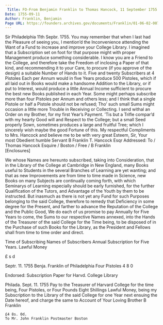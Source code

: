 ```yaml
---
 Title: FO-From Benjamin Franklin to Thomas Hancock, 11 September 1755
Date: 1755-09-11
Author: Franklin, Benjamin
Page URL: https://founders.archives.gov/documents/Franklin/01-06-02-0079
---
```


Sir
Philadelphia 11th Sepbr. 1755.
You may remember that when I last had the Pleasure of seeing you, I mention’d the Inconvenience attending the Want of a Fund to increase and improve your College Library.
I imagined that a Subscription set on foot for that purpose might with proper Management produce something considerable. I know you are a Friend to the College, and therefore take the Freedom of inclosing a Paper of that kind, and recommending it to your Care, to procure (if you approve of the design) a suitable Number of Hands to it. Five and twenty Subscribers at 4 Pistoles Each per Annum would in five Years produce 500 Pistoles, which if all laid out in Books would make a handsome Addition to the Library, or if put to Interest, would produce a little Annual Income sufficient to procure the best new Books published in each Year. Some might perhaps subscribe more than four Pistoles per Annum and others less; and I think that a single Pistole or half a Pistole should not be refused; Tho’ such small Sums might occasion a little more Trouble in Receiving or Collecting. I send withal an Order on my Brother, for my first Year’s Payment. ’Tis but a Trifle compar’d with my hearty Good will and Respect to the College; but a small Seed properly Sown, sometimes produces a large and fruitful Tree; which I sincerely wish maybe the good Fortune of this. My respectful Compliments to Mrs. Hancock and believe me to be with very great Esteem, Sir, Your most Obedient humble Servant
B Franklin
T. Hancock Esqr
 Addressed: To / Thomas Hancock Esquire / Boston / Free / B Franklin  
[Enclosures]

We whose Names are hereunto subscribed, taking into Consideration, that in the Library of the College at Cambridge in New England, many Books useful to Students in the several Branches of Learning are yet wanting; and that as new Improvements are from time to time made in Science, new Books on many Subjects are continually coming forth, with which Seminarys of Learning especially should be early furnished, for the further Qualification of the Tutors, and Advantage of the Youth by them to be instructed. But inasmuch as there is not yet any Fund for such Purposes belonging to the said College, therefore to remedy that Deficiency in some degree for the Present, and farther to advance the Reputation of the College and the Public Good, We do each of us promise to pay Annually for Five Years to come, the Sums to our respective Names annexed, into the Hands of the Treasurer of the said College for the Time being, to be disposed of in the Purchase of such Books for the Library, as the President and Fellows shall from time to time order and direct.


Time of Subscribing
  Names of Subscribers
  Annual Subscription for Five Years.
  Lawful Money


  
  
  
£
s
d


Septr. 11. 1755
Benja. Franklin of Philadelphia
Four Pistoles
4
8
0



Endorsed: Subscription Paper for Harvd. College Library

Philada. Sept. 11. 1755
Pay to the Treasurer of Harvard College for the time being, Four Pistoles, or Four Pounds Eight Shillings Lawful Money, being my Subscription to the Library of the said College for one Year next ensuing the Date hereof, and charge the same to Account of Your Loving Brother
B Franklin

  
    £4 8s. 0d.
    To Mr. John Franklin Postmaster Boston
  


